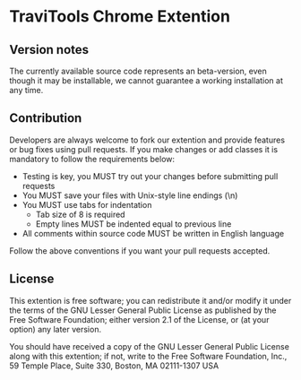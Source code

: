TraviTools Chrome Extention
===============================

Version notes
-------------

The currently available source code represents an beta-version, even though it may be installable, we cannot guarantee a working installation at any time.

Contribution
------------

Developers are always welcome to fork our extention and provide features or bug fixes using pull requests. If you make changes or add classes it is mandatory to follow the requirements below:

* Testing is key, you MUST try out your changes before submitting pull requests
* You MUST save your files with Unix-style line endings (\n)
* You MUST use tabs for indentation
    * Tab size of 8 is required
    * Empty lines MUST be indented equal to previous line
* All comments within source code MUST be written in English language

Follow the above conventions if you want your pull requests accepted.

License
-------

This extention is free software; you can redistribute it and/or
modify it under the terms of the GNU Lesser General Public License
as published by the Free Software Foundation; either version 2.1
of the License, or (at your option) any later version.

You should have received a copy of the GNU Lesser General Public
License along with this extention; if not, write to the Free Software
Foundation, Inc., 59 Temple Place, Suite 330, Boston, MA 02111-1307 USA